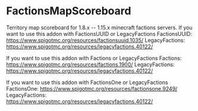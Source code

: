 # FactionsMapScoreboard
Territory map scoreboard for 1.8.x -- 1.15.x minecraft factions servers.
If you want to use this addon with FactionsUUID or LegacyFactions
FactionsUUID: https://www.spigotmc.org/resources/factionsuuid.1035/
LegacyFactions: https://www.spigotmc.org/resources/legacyfactions.40122/

If you want to use this addon with Factions or LegacyFactions
Factions: https://www.spigotmc.org/resources/factions.1900/
LegacyFactions: https://www.spigotmc.org/resources/legacyfactions.40122/

If you want to use this addon with FactionsOne or LegacyFactions
FactionsOne: https://www.spigotmc.org/resources/factionsone.9249/
LegacyFactions: https://www.spigotmc.org/resources/legacyfactions.40122/
